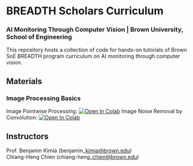 # BREADTH Scholars Curriculum
### AI Monitoring Through Computer Vision | Brown University, School of Engineering

This repository hosts a collection of code for hands-on tutorials of Brown SoE BREADTH program curriculum on AI monitoring through computer vision.

## Materials
### Image Processing Basics
Image Pointwise Processing: [![Open In Colab](https://colab.research.google.com/assets/colab-badge.svg)](
https://colab.research.google.com/github/Brown-LEMS/BREADTH_Scholars_Curriculum_Computer_Vision/blob/main/image_processing_basics/python/image_pointwise_processing.ipynb)
Image Noise Removal by Convolution: [![Open In Colab](https://colab.research.google.com/assets/colab-badge.svg)](
https://colab.research.google.com/github/Brown-LEMS/BREADTH_Scholars_Curriculum_Computer_Vision/blob/main/image_processing_basics/python/image_convolution.ipynb) 

## Instructors
Prof. Benjamin Kimia (benjamin\_kimia@brown.edu) <br />
Chiang-Heng Chien (chiang-heng\_chien@brown.edu) <br />
